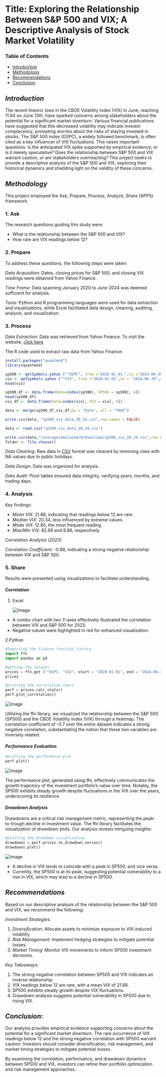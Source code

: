# **Title:** Exploring the Relationship Between S&P 500 and VIX; A Descriptive Analysis of Stock Market Volatility


### Table of Contents
- [Introduction](introduction)
- [Methodology](methodology)
- [Recommendations](recommendations)
- [Conclusion](conclusion)


## *Introduction*

The recent historic lows in the CBOE Volatility Index (VIX) in June, reaching 11.94 on June 13th, have sparked concerns among stakeholders about the potential for a significant market downturn. Various financial publications have suggested that this decreased volatility may indicate investor complacency, prompting worries about the risks of staying invested in stocks. The S&P 500 index (GSPC), a widely followed benchmark, is often cited as a key influencer of VIX fluctuations. This raises important questions: Is the anticipated VIX spike supported by empirical evidence, or is it merely speculative? Does the relationship between S&P 500 and VIX warrant caution, or are stakeholders overreacting? This project seeks to provide a descriptive analysis of the S&P 500 and VIX, exploring their historical dynamics and shedding light on the validity of these concerns.

## *Methodology*

This project employed the Ask, Prepare, Process, Analyze, Share (APPS) framework.

### **1. Ask**

The research questions guiding this study were:

- What is the relationship between the S&P 500 and VIX?
- How rare are VIX readings below 12?

### **2. Prepare**

To address these questions, the following steps were taken:

*Data Acquisition*: Dates, closing prices for S&P 500, and closing VIX readings were obtained from Yahoo Finance.

*Time Frame*: Data spanning January 2020 to June 2024 was deemed sufficient for analysis.


*Tools*: Python and R programming languages were used for data extraction and visualizations, while Excel facilitated data design, cleaning, auditing, analysis, and visualization.

### **3. Process**

*Data Extraction*: Data was retrieved from Yahoo Finance. To visit the website, [click here](https://finance.yahoo.com)

The R code used to extract raw data from Yahoo Finance:
```r
install.packages("quantmod")
library(quantmod)

sp500 <- getSymbols.yahoo ("^GSPC", from ="2020-01-01-",to ="2024-06-30",auto.assign =FALSE)
vix <- getSymbols.yahoo ("^VIX", from ="2020-01-01",to = "2024-06-30",auto.assign =FALSE)
head(vix)

sp500_df <- data.frame(Date=index(sp500), SP500 = sp500[, 4])
head(sp500_df)
vix_df <- data.frame(Date=index(vix), VIX = vix[, 4]) 

data <- merge(sp500_df,vix_df,by = "Date", all = "TRUE") 

write.csv(data, "sp500_vix_data_20_24.csv",row.names = FALSE)

data <- read.csv("sp500_vix_data_20_24.csv")

write.csv(data,"/storage/emulated/0/Download/sp500_vix_20_24.csv",row.names = FALSE)
folder <- file.choose()
```

*Data Cleaning*: Raw data in [CSV](https://github.com/BrianZharare/Stock-price-Analysis/commit/92e9fa2cece09a86ef553ee58116d9d80b88ec99) format was cleaned by removing rows with NA values due to public holidays.


*Data Design*: Data was organized for analysis.

*Data Audit*: Pivot tables ensured data integrity, verifying years, months, and trading days.


### **4. Analysis**

Key findings:

- *Mean VIX*: 21.88, indicating that readings below 12 are rare.
- *Median VIX*: 20.34, less influenced by extreme values.
- *Mode VIX*: 12.85, the most frequent reading.
- *Max/Min VIX*: 82.69 and 8.86, respectively.

*Correlation Analysis (2023)*

*Correlation Coefficient*: -0.88, indicating a strong negative relationship between VIX and S&P 500.

### **5. Share**

Results were presented using visualizations to facilitate understanding.

#### *Correlation*
1. Excel

   ![image](https://github.com/user-attachments/assets/f06f6599-2348-4a9a-83c0-353dfea9465f)
 
- A combo chart with two Y-axes effectively illustrated the correlation between VIX and S&P 500 for 2023.
- Negative values were highlighted in red for enhanced visualization.

2.Python

```python
#Importing the finance function library
import ffn
import pandas as pd

#getting the dataset
prices = ffn.get ("^GSPC, ^VIX", start = "2020-01-01", end = "2024-06-30") 
prices

#plotting the correlation chart
perf = prices.calc_stats()
perf.plot_correlation()
```
![image](https://github.com/user-attachments/assets/a9d721bc-a0a8-4c3d-b01b-077a729a7af7)

Utilizing the ffn library, we visualized the relationship between the S&P 500 (SP500) and the CBOE Volatility Index (VIX) through a heatmap. The correlation coefficient of -0.7 over the entire dataset indicates a strong negative correlation, substantiating the notion that these two variables are inversely related.

#### *Performance Evaluation*

```python
#plotting the performance plot
perf.plot()
```

![image](https://github.com/user-attachments/assets/79225040-33c7-4980-a631-046e16abac63)

The performance plot, generated using ffn, effectively communicates the growth trajectory of the investment portfolio’s value over time. Notably, the SP500 exhibits steady growth despite fluctuations in the VIX over the years, underscoring its resilience.



#### *Drawdown Analysis*

Drawdowns are a critical risk management metric, representing the peak-to-trough decline in investment value. The ffn library facilitates the visualization of drawdown plots. Our analysis reveals intriguing insights:

```python
#plotting the Drawdown visualization
drawdowns = perf.prices.to_drawdown_series()
drawdowns.plot()
```

![image](https://github.com/user-attachments/assets/5e7a7d1f-435e-4a13-9154-2841c741562b)


- A decline in VIX tends to coincide with a peak in SP500, and vice versa.
- Currently, the SP500 is at its peak, suggesting potential vulnerability to a rise in VIX, which may lead to a decline in SP500.



## *Recommendations*

Based on our descriptive analysis of the relationship between the S&P 500 and VIX, we recommend the following:

*Investment Strategies:*

1. *Diversification*: Allocate assets to minimize exposure to VIX-induced volatility.
2. *Risk Management*: Implement hedging strategies to mitigate potential losses.
3. *Market Timing*: Monitor VIX movements to inform SP500 investment decisions.

*Key Takeaways:*

1. The strong negative correlation between SP500 and VIX indicates an inverse relationship.
2. VIX readings below 12 are rare, with a mean VIX of 21.88.
3. SP500 exhibits steady growth despite VIX fluctuations.
4. Drawdown analysis suggests potential vulnerability in SP500 due to rising VIX.

## *Conclusion:*

Our analysis provides empirical evidence supporting concerns about the potential for a significant market downturn. The rare occurrence of VIX readings below 12 and the strong negative correlation with SP500 warrant caution. Investors should consider diversification, risk management, and market timing strategies to mitigate potential losses.

By examining the correlation, performance, and drawdown dynamics between SP500 and VIX, investors can refine their portfolio optimization and risk management approaches.

